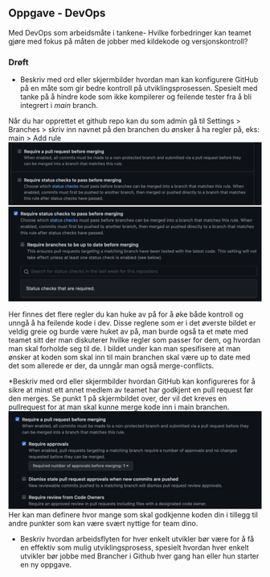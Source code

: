 ## Oppgave - DevOps

Med DevOps som arbeidsmåte i tankene- Hvilke forbedringer kan teamet gjøre med fokus på måten de jobber med kildekode og versjonskontroll?



### Drøft

* Beskriv med ord eller skjermbilder hvordan man kan konfigurere GitHub på en måte som gir bedre kontroll på utviklingsprosessen. Spesielt med tanke på å hindre kode som ikke kompilerer og feilende tester fra å bli integrert i _main_ branch.

Når du har opprettet et github repo kan du som admin gå til Settings > Branches > skriv inn navnet på den branchen du ønsker å ha regler på, eks: main > Add rule
![rules](Images/rules.png)
![rules-status](Images/rules_status.png)

Her finnes det flere regler du kan huke av på for å øke både kontroll og unngå å ha feilende kode i dev. Disse reglene som er i det øverste bildet er veldig greie og burde være huket av på, man burde også ta et møte med teamet sitt der man diskuterer hvilke regler som passer for dem, og hvordan man skal forholde seg til de.
I bildet under kan man spesifisere at man ønsker at koden som skal inn til main branchen skal være up to date med det som allerede er der, da unngår man også merge-conflicts.

*Beskriv med ord eller skjermbilder hvordan GitHub kan konfigureres for å sikre at minst ett annet medlem av teamet har godkjent en pull request før den merges.
Se punkt 1 på skjermbildet over, der vil det kreves en pullrequest for at man skal kunne merge kode inn i main branchen.
![rules_pr](Images/rules_pr.png)
Her kan man definere hvor mange som skal godkjenne koden din i tillegg til andre punkter som kan være svært nyttige for team dino.

* Beskriv hvordan arbeidsflyten for hver enkelt utvikler bør være for å få en effektiv som mulig utviklingsprosess, spesielt hvordan hver enkelt utvikler bør jobbe med Brancher i Github hver gang han eller hun starter en ny oppgave.
